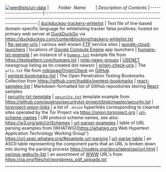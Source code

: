[![werdlists/uri-data](https://img.shields.io/badge/werdlists-uri_data-purple.svg?logo=github&style=popout&longCache=true)](# "werdlists/uri-data")
|&nbsp;&nbsp;&nbsp;&nbsp;&nbsp;&nbsp;&nbsp;&nbsp;_Folder&nbsp;&nbsp;Name_&nbsp;&nbsp;&nbsp;&nbsp;&nbsp;&nbsp;&nbsp;&nbsp;| _Description of Contents_
|:------------------------|--------------------------------------------------------------------------------------------------------------------------------------------------------
| [duckduckgo-trackers-whitelist](duckduckgo-trackers-whitelist.txt) |  Text file of line-based domain-specific language for whitelisting tracker false positives; hosted on primary web server at [DuckDuckGo](https://duckduckgo.com) via <https://duckduckgo.com/contentblocking/trackers-whitelist.txt>  
| [ftp-server-urls](ftp-server-urls.txt) |  various well-known [FTP](https://wikipedia.org/wiki/File_Transfer_Protocol) service sites 
| [google-cloud-launchers](google-cloud-launchers.txt) |  locations of [Google Compute Engine](https://cloud.google.com/compute/docs "Google Compute Engine Documentation") app launchers 
| [humans-txt-example](humans-txt-example.txt) |  an instance of a [`humans.txt`](http://humanstxt.org) example file from <https://textpattern.com/humans.txt> 
| [nntp-news-groups](nntp-news-groups.txt.xz) |  [USENET](http://www.usenet.org/) newsgroup listing as tin created dot-newsrc 
| [origin-check-urls](origin-check-urls.txt.xz) | The `urls.txt` file from [mikispag/OriginCheck](https://github.com/mikispag/OriginCheck) on [GitHub](https://github.com)  
| [pentest-bookmarks-list](pentest-bookmarks-list.md) |  The Open Penetration Testing Bookmarks Collection from <https://github.com/jhaddix/pentest-bookmarks> 
| [react-samples-list](react-samples-list.md) |  Markdown-formatted list of GitHub repositories storing [React](https://reactjs.org "A JavaScript library for building user interfaces") samples  
| [security-txt-template](security-txt-template.txt) |  [`security.txt`](https://securitytxt.org/) template example from <https://github.com/quietray/securitytxt-project/blob/master/security.txt> 
| [torproject-onion-links](torproject-onion-links.txt) |  a list of `.onion` hyperlinks corresponding to clearnet sites operated by the Tor Project via <https://onion.torproject.org> 
| [uri-scheme-names](uri-scheme-names.txt) |  URI protocol scheme names, see also: <https://w3.org/wiki/UriSchemes> 
| [url-parser-examples](url-parser-examples.asc) |  table of URL parsing examples from [WHATWG](https://whatwg.org Web Hypertext Application Technology Working Group") <https://url.spec.whatwg.org/#example-url-parsing> 
| [url-parse-table](url-parse-table.asc) |  an ASCII table representing the component parts that an URL is broken down into during the parsing process <https://nodejs.org/docs/latest/api/url.html> 
| [various-weburls-list](various-weburls-list.txt.xz) |  an assortment of [WWW](https://wikipedia.org/wiki/World_Wide_Web "World Wide Web") URL's from <https://oa.org/files/txt/wordpress_pdf_uploads.txt> 

* * *

